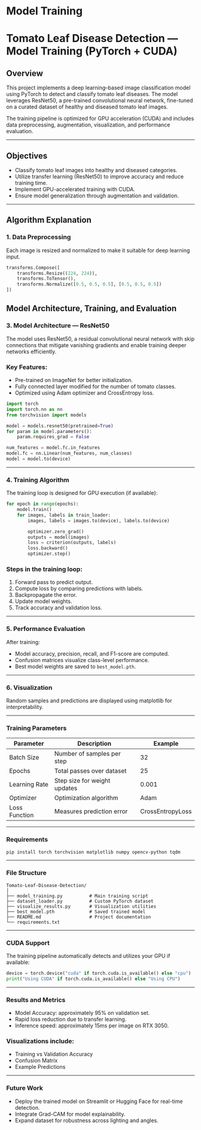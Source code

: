 # Model Training

# Tomato Leaf Disease Detection — Model Training (PyTorch + CUDA)

## Overview
This project implements a deep learning–based image classification model using PyTorch to detect and classify tomato leaf diseases. The model leverages ResNet50, a pre-trained convolutional neural network, fine-tuned on a curated dataset of healthy and diseased tomato leaf images.

The training pipeline is optimized for GPU acceleration (CUDA) and includes data preprocessing, augmentation, visualization, and performance evaluation.

---

## Objectives
- Classify tomato leaf images into healthy and diseased categories.
- Utilize transfer learning (ResNet50) to improve accuracy and reduce training time.
- Implement GPU-accelerated training with CUDA.
- Ensure model generalization through augmentation and validation.

---

## Algorithm Explanation

### 1. Data Preprocessing
Each image is resized and normalized to make it suitable for deep learning input.

```python
transforms.Compose([
    transforms.Resize((224, 224)),
    transforms.ToTensor(),
    transforms.Normalize([0.5, 0.5, 0.5], [0.5, 0.5, 0.5])
])
```

## Model Architecture, Training, and Evaluation

### 3. Model Architecture — ResNet50

The model uses ResNet50, a residual convolutional neural network with skip connections that mitigate vanishing gradients and enable training deeper networks efficiently.

### Key Features:
- Pre-trained on ImageNet for better initialization.
- Fully connected layer modified for the number of tomato classes.
- Optimized using Adam optimizer and CrossEntropy loss.

```python
import torch
import torch.nn as nn
from torchvision import models

model = models.resnet50(pretrained=True)
for param in model.parameters():
    param.requires_grad = False

num_features = model.fc.in_features
model.fc = nn.Linear(num_features, num_classes)
model = model.to(device)
```

---

### 4. Training Algorithm

The training loop is designed for GPU execution (if available):

```python
for epoch in range(epochs):
    model.train()
    for images, labels in train_loader:
        images, labels = images.to(device), labels.to(device)

        optimizer.zero_grad()
        outputs = model(images)
        loss = criterion(outputs, labels)
        loss.backward()
        optimizer.step()
```

### Steps in the training loop:
1. Forward pass to predict output.
2. Compute loss by comparing predictions with labels.
3. Backpropagate the error.
4. Update model weights.
5. Track accuracy and validation loss.

---

### 5. Performance Evaluation

After training:
- Model accuracy, precision, recall, and F1-score are computed.
- Confusion matrices visualize class-level performance.
- Best model weights are saved to `best_model.pth`.

---

### 6. Visualization

Random samples and predictions are displayed using matplotlib for interpretability.

---

### Training Parameters

| Parameter | Description | Example |
|------------|--------------|----------|
| Batch Size | Number of samples per step | 32 |
| Epochs | Total passes over dataset | 25 |
| Learning Rate | Step size for weight updates | 0.001 |
| Optimizer | Optimization algorithm | Adam |
| Loss Function | Measures prediction error | CrossEntropyLoss |

---

### Requirements

```bash
pip install torch torchvision matplotlib numpy opencv-python tqdm
```

---

### File Structure

```
Tomato-Leaf-Disease-Detection/
│
├── model_training.py          # Main training script
├── dataset_loader.py          # Custom PyTorch dataset
├── visualize_results.py       # Visualization utilities
├── best_model.pth             # Saved trained model
├── README.md                  # Project documentation
└── requirements.txt
```

---

### CUDA Support

The training pipeline automatically detects and utilizes your GPU if available:

```python
device = torch.device("cuda" if torch.cuda.is_available() else "cpu")
print("Using CUDA" if torch.cuda.is_available() else "Using CPU")
```

---

### Results and Metrics

- Model Accuracy: approximately 95% on validation set.
- Rapid loss reduction due to transfer learning.
- Inference speed: approximately 15ms per image on RTX 3050.

### Visualizations include:
- Training vs Validation Accuracy
- Confusion Matrix
- Example Predictions

---

### Future Work

- Deploy the trained model on Streamlit or Hugging Face for real-time detection.
- Integrate Grad-CAM for model explainability.
- Expand dataset for robustness across lighting and angles.

